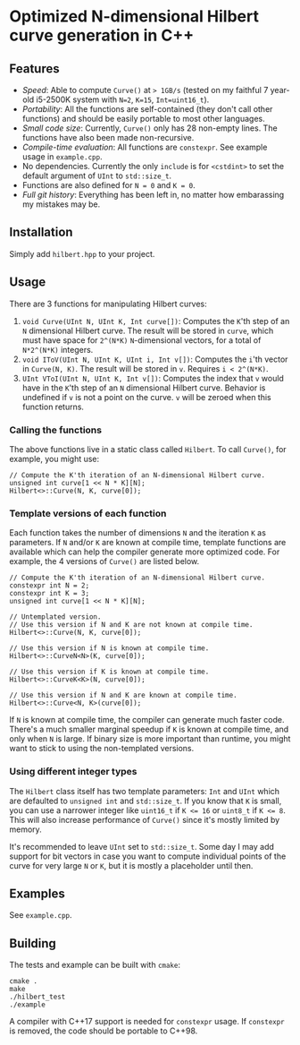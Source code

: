 # Optimized N-dimensional Hilbert curve generation in C++

## Features

* *Speed*: Able to compute `Curve()` at `> 1GB/s` (tested on my
  faithful 7 year-old i5-2500K system with `N=2`, `K=15`,
  `Int=uint16_t`).
* *Portability*: All the functions are self-contained (they don't call
  other functions) and should be easily portable to most other
  languages.
* *Small code size*: Currently, `Curve()` only has 28 non-empty lines.
  The functions have also been made non-recursive.
* *Compile-time evaluation*: All functions are `constexpr`. See
  example usage in `example.cpp`.
* No dependencies. Currently the only `include` is for `<cstdint>` to
  set the default argument of `UInt` to `std::size_t`.
* Functions are also defined for `N = 0` and `K = 0`.
* *Full git history*: Everything has been left in, no matter how
  embarassing my mistakes may be.

## Installation

Simply add `hilbert.hpp` to your project.

## Usage

There are 3 functions for manipulating Hilbert curves:

1. `void Curve(UInt N, UInt K, Int curve[])`: Computes the `K`'th step
   of an `N` dimensional Hilbert curve.  The result will be stored in
   `curve`, which must have space for `2^(N*K)` `N`-dimensional
   vectors, for a total of `N*2^(N*K)` integers.
2. `void IToV(UInt N, UInt K, UInt i, Int v[])`: Computes the `i`'th
   vector in `Curve(N, K)`.  The result will be stored in `v`.
   Requires `i < 2^(N*K)`.
3. `UInt VToI(UInt N, UInt K, Int v[])`: Computes the index that `v`
   would have in the `K`'th step of an `N` dimensional Hilbert curve.
   Behavior is undefined if `v` is not a point on the curve.  `v` will
   be zeroed when this function returns.

### Calling the functions

The above functions live in a static class called `Hilbert`. To call
`Curve()`, for example, you might use:

```
// Compute the K'th iteration of an N-dimensional Hilbert curve.
unsigned int curve[1 << N * K][N];
Hilbert<>::Curve(N, K, curve[0]);
```

### Template versions of each function

Each function takes the number of dimensions `N` and the iteration `K`
as parameters.  If `N` and/or `K` are known at compile time, template
functions are available which can help the compiler generate more
optimized code. For example, the 4 versions of `Curve()` are listed
below.

```
// Compute the K'th iteration of an N-dimensional Hilbert curve.
constexpr int N = 2;
constexpr int K = 3;
unsigned int curve[1 << N * K][N];

// Untemplated version.
// Use this version if N and K are not known at compile time.
Hilbert<>::Curve(N, K, curve[0]);

// Use this version if N is known at compile time.
Hilbert<>::CurveN<N>(K, curve[0]);

// Use this version if K is known at compile time.
Hilbert<>::CurveK<K>(N, curve[0]);

// Use this version if N and K are known at compile time.
Hilbert<>::Curve<N, K>(curve[0]);
```

If `N` is known at compile time, the compiler can generate much faster
code. There's a much smaller marginal speedup if `K` is known at
compile time, and only when `N` is large. If binary size is more
important than runtime, you might want to stick to using the
non-templated versions.

### Using different integer types

The `Hilbert` class itself has two template parameters: `Int` and
`UInt` which are defaulted to `unsigned int` and `std::size_t`. If you
know that `K` is small, you can use a narrower integer like `uint16_t`
if `K <= 16` or `uint8_t` if `K <= 8`. This will also increase
performance of `Curve()` since it's mostly limited by memory.

It's recommended to leave `UInt` set to `std::size_t`. Some day I may
add support for bit vectors in case you want to compute individual
points of the curve for very large `N` or `K`, but it is mostly a
placeholder until then.

## Examples

See `example.cpp`.

## Building

The tests and example can be built with `cmake`:

```
cmake .
make
./hilbert_test
./example
```

A compiler with C++17 support is needed for `constexpr` usage.  If
`constexpr` is removed, the code should be portable to C++98.
